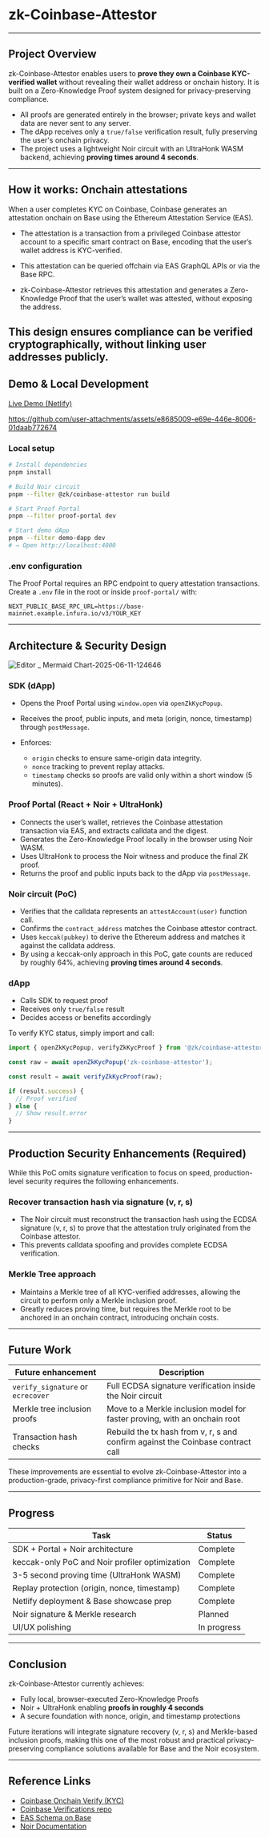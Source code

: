 # zk-Coinbase-Attestor

---

## Project Overview

zk-Coinbase-Attestor enables users to **prove they own a Coinbase KYC-verified wallet** without revealing their wallet address or onchain history.
It is built on a Zero-Knowledge Proof system designed for privacy-preserving compliance.

* All proofs are generated entirely in the browser; private keys and wallet data are never sent to any server.
* The dApp receives only a `true/false` verification result, fully preserving the user's onchain privacy.
* The project uses a lightweight Noir circuit with an UltraHonk WASM backend, achieving **proving times around 4 seconds**.

---

## How it works: Onchain attestations

When a user completes KYC on Coinbase, Coinbase generates an attestation onchain on Base using the Ethereum Attestation Service (EAS).

* The attestation is a transaction from a privileged Coinbase attestor account to a specific smart contract on Base, encoding that the user’s wallet address is KYC-verified.

* This attestation can be queried offchain via EAS GraphQL APIs or via the Base RPC.

* zk-Coinbase-Attestor retrieves this attestation and generates a Zero-Knowledge Proof that the user’s wallet was attested, without exposing the address.

This design ensures compliance can be verified cryptographically, without linking user addresses publicly.
---

## Demo & Local Development

[Live Demo (Netlify)](https://demo-dapp.netlify.app/)

https://github.com/user-attachments/assets/e8685009-e69e-446e-8006-01daab772674

### Local setup

```bash
# Install dependencies
pnpm install

# Build Noir circuit
pnpm --filter @zk/coinbase-attestor run build

# Start Proof Portal
pnpm --filter proof-portal dev

# Start demo dApp
pnpm --filter demo-dapp dev
# → Open http://localhost:4000
```

### .env configuration

The Proof Portal requires an RPC endpoint to query attestation transactions.
Create a `.env` file in the root or inside `proof-portal/` with:

```
NEXT_PUBLIC_BASE_RPC_URL=https://base-mainnet.example.infura.io/v3/YOUR_KEY
```

---

## Architecture & Security Design

![Editor _ Mermaid Chart-2025-06-11-124646](https://github.com/user-attachments/assets/a2668cf6-99be-4967-8cd7-5e7acd862aa9)

### SDK (dApp)

* Opens the Proof Portal using `window.open` via `openZkKycPopup`.
* Receives the proof, public inputs, and meta (origin, nonce, timestamp) through `postMessage`.
* Enforces:

  * `origin` checks to ensure same-origin data integrity.
  * `nonce` tracking to prevent replay attacks.
  * `timestamp` checks so proofs are valid only within a short window (5 minutes).

### Proof Portal (React + Noir + UltraHonk)

* Connects the user’s wallet, retrieves the Coinbase attestation transaction via EAS, and extracts calldata and the digest.
* Generates the Zero-Knowledge Proof locally in the browser using Noir WASM.
* Uses UltraHonk to process the Noir witness and produce the final ZK proof.
* Returns the proof and public inputs back to the dApp via `postMessage`.

### Noir circuit (PoC)

* Verifies that the calldata represents an `attestAccount(user)` function call.
* Confirms the `contract_address` matches the Coinbase attestor contract.
* Uses `keccak(pubkey)` to derive the Ethereum address and matches it against the calldata address.
* By using a keccak-only approach in this PoC, gate counts are reduced by roughly 64%, achieving **proving times around 4 seconds**.

### dApp

* Calls SDK to request proof
* Receives only `true/false` result
* Decides access or benefits accordingly

To verify KYC status, simply import and call:

```js
import { openZkKycPopup, verifyZkKycProof } from '@zk/coinbase-attestor';

const raw = await openZkKycPopup('zk-coinbase-attestor');

const result = await verifyZkKycProof(raw);

if (result.success) {
  // Proof verified
} else {
  // Show result.error
}
```
---

## Production Security Enhancements (Required)

While this PoC omits signature verification to focus on speed, production-level security requires the following enhancements.

### Recover transaction hash via signature (v, r, s)

* The Noir circuit must reconstruct the transaction hash using the ECDSA signature (v, r, s) to prove that the attestation truly originated from the Coinbase attestor.
* This prevents calldata spoofing and provides complete ECDSA verification.

### Merkle Tree approach

* Maintains a Merkle tree of all KYC-verified addresses, allowing the circuit to perform only a Merkle inclusion proof.
* Greatly reduces proving time, but requires the Merkle root to be anchored in an onchain contract, introducing onchain costs.

---

## Future Work

| Future enhancement                | Description                                                                     |
| --------------------------------- | ------------------------------------------------------------------------------- |
| `verify_signature` or `ecrecover` | Full ECDSA signature verification inside the Noir circuit                       |
| Merkle tree inclusion proofs      | Move to a Merkle inclusion model for faster proving, with an onchain root       |
| Transaction hash checks           | Rebuild the tx hash from v, r, s and confirm against the Coinbase contract call |

These improvements are essential to evolve zk-Coinbase-Attestor into a production-grade, privacy-first compliance primitive for Noir and Base.

---

## Progress

| Task                                           | Status      |
| ---------------------------------------------- | ----------- |
| SDK + Portal + Noir architecture               | Complete    |
| keccak-only PoC and Noir profiler optimization | Complete    |
| 3-5 second proving time (UltraHonk WASM)       | Complete    |
| Replay protection (origin, nonce, timestamp)   | Complete    |
| Netlify deployment & Base showcase prep        | Complete    |
| Noir signature & Merkle research               | Planned     |
| UI/UX polishing                                | In progress |

---

## Conclusion

zk-Coinbase-Attestor currently achieves:

* Fully local, browser-executed Zero-Knowledge Proofs
* Noir + UltraHonk enabling **proofs in roughly 4 seconds**
* A secure foundation with nonce, origin, and timestamp protections

Future iterations will integrate signature recovery (v, r, s) and Merkle-based inclusion proofs, making this one of the most robust and practical privacy-preserving compliance solutions available for Base and the Noir ecosystem.

---

## Reference Links

* [Coinbase Onchain Verify (KYC)](https://www.coinbase.com/onchain-verify)
* [Coinbase Verifications repo](https://github.com/coinbase/verifications)
* [EAS Schema on Base](https://base.easscan.org/schema/view/0xf8b05c79f090979bf4a80270aba232dff11a10d9ca55c4f88de95317970f0de9)
* [Noir Documentation](https://noir-lang.org/docs)